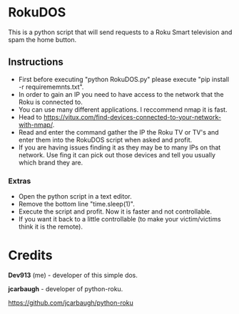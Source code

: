 # RokuDOS
This is a python script that will send requests to a Roku Smart television and spam the home button.

## Instructions
* First before executing "python RokuDOS.py" please execute "pip install -r requirememnts.txt".
* In order to gain an IP you need to have access to the network that the Roku is connected to.
* You can use many different applications. I reccommend nmap it is fast.
* Head to https://vitux.com/find-devices-connected-to-your-network-with-nmap/.
* Read and enter the command gather the IP the Roku TV or TV's and enter them into the RokuDOS script when asked and profit.
* If you are having issues finding it as they may be to many IPs on that network. Use fing it can pick out those devices and tell you usually which brand they are.

### Extras
* Open the python script in a text editor.
* Remove the bottom line "time.sleep(1)".
* Execute the script and profit. Now it is faster and not controllable.
* If you want it back to a little controllable (to make your victim/victims think it is the remote).

# Credits
<b>Dev913</b> (me) - developer of this simple dos.

<b>jcarbaugh</b> - developer of python-roku.

https://github.com/jcarbaugh/python-roku
